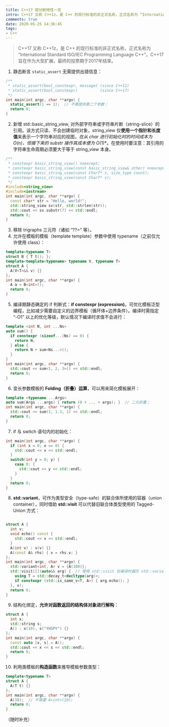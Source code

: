 ```yaml
---
title: C++17 部分新特性一览
intro: C++17 又称 C++1z，是 C++ 的现行标准的非正式名称，正式名称为 “International Standard ISO/IEC Programming Language C++”。C++17 旨在作为大型扩展，最终的投票期于2017年结束。
comments: true
date: 2020-05-25 14:36:45
tags:
- C++
---
```


> C++17 又称 C++1z，是 C++ 的现行标准的非正式名称，正式名称为 “International Standard ISO/IEC Programming Language C++”。C++17 旨在作为大型扩展，最终的投票期于2017年结束。

1. 静态断言 `static_assert` 无需提供出错信息：

```cpp
/**
 * static_assert(bool_constexpr, message) (since C++11)
 * static_assert(bool_constexpr)          (since C++17)
 */
int main(int argc, char **argv) {
  static_assert(1 == 1);  // 不需提供第二个参数；
  return 0;
}
```

2. 新增 std::basic_string_view, 对外部字符串或字符串片断（string-slice）的引用。该方式只读、不会创建临时对象，string_view 仅**使用一个指针和长度值**来表示一个字符串对应的视图，**在从 char* 进行初始化时的时间成本为 O(n)，但接下来的 substr 操作其成本便为 O(1)**。在使用时要注意：其引用的字符串生命周期必须要大于等于 string_view 本身。

```cpp
/**
 * constexpr basic_string_view() noexcept;                                         (since C++17)
 * constexpr basic_string_view(const basic_string_view& other) noexcept = default; (since C++17)
 * constexpr basic_string_view(const CharT* s, size_type count);                   (since C++17)
 * constexpr basic_string_view(const CharT* s);                                    (since C++17)
 */
#include<string_view>
#include<iostream>
int main(int argc, char **argv) {
  const char* str = "Hello, world!";
  std::string_view sv(str, std::strlen(str));
  std::cout << sv.substr(7) << std::endl;
  return 0;
}
```

3. 移除 trigraphs 三元符（诸如 “??=” 等）。
4. 允许在模板的模板（template template）参数中使用 typename（之前仅允许使用 class）：

```cpp
template<typename T>
struct B { T t(); };
template<template<typename> typename V, typename T>
struct A {
  A(V<T>&& v) {}
};
int main(int argc, char **argv) {
  A a = B<int>();
  return 0;
}
```

5. 编译期静态确定的 if 判断式：**if constexpr (expression)**。可优化模板泛型编程，比如减少需要自定义的边界模板（循环体+边界条件）。编译时需指定 “-O1” 以上的优化等级，默认情况下编译时求值不会进行：

```cpp
template <int N, int ...Ns>
auto sum() {
  if constexpr (sizeof...(Ns) == 0) {
    return N;
  } else {
    return N + sum<Ns...>();
  }
}
int main(int argc, char **argv) {
  std::cout << sum<1, 2, 3>() << std::endl;
  return 0;
}
```

6. 变长参数模板的 **Folding（折叠）运算**，可以用来简化模板展开：

```cpp
template <typename ...Args>
auto sum(Args ...args) { return (0 + ... + args); }  // 二元折叠；
int main(int argc, char **argv) {
  std::cout << sum(1, 1.3, 1) << std::endl;
  return 0;
}
```


7. if 与 switch 语句内的初始化：

```cpp
int main(int argc, char **argv) {
  if (int x = 0; x == 0) {
    std::cout << x << std::endl;
  }
  switch(int y = 0; y) {
    case 0: {
      std::cout << y << std::endl;
    }
  }
  return 0;
}
```

8. **std::variant**，可作为类型安全（type-safe）的联合体所使用的容器（union container），同时借助 **std::visit** 可以代替旧联合体类型使用的 Tagged-Union 方式：

```cpp

struct A {
  int v;
  void echo() const {
    std::cout << v << std::endl;
  }
  A(int v) : v(v) {}
  A(const A& rhs) { v = rhs.v; }
};
int main(int argc, char **argv) {
  std::variant<int, A> v = {A(100)};
  std::visit([](auto&& arg) {  // 使用 std::visit 在编译时遍历 std::variabt 的内容；
    using T = std::decay_t<decltype(arg)>;
    if constexpr (std::is_same_v<T, A>) { arg.echo(); }
  }, v);
  return 0;
}
```

9. 结构化绑定，**允许对函数返回的结构体对象进行解构**：

```cpp
struct A {
  int x;
  std::string s;
  A() : x(10), s("YHSPY") {}
};
int main(int argc, char **argv) {
  const auto [x, s] = A();
  std::cout << x << s << std::endl;
  return 0;
}
```


10. 利用类模板的**构造函数**来推导模板参数类型：

```cpp
template<typename T>
struct A {
  A(T t) {}
};
int main(int argc, char **argv) {
  A(10);  // 不需要 A<int>(10);
  return 0;
}
```

（随时补充）
